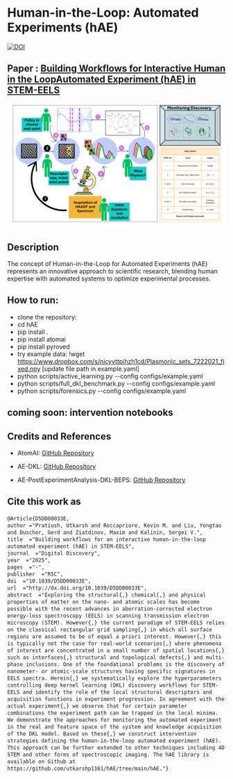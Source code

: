 # Human-in-the-Loop: Automated Experiments (hAE)
[![DOI](https://zenodo.org/badge/777496073.svg)](https://doi.org/10.5281/zenodo.15175786)

## Paper : [Building Workflows for Interactive Human in the LoopAutomated Experiment (hAE) in STEM-EELS](https://pubs.rsc.org/en/content/articlelanding/2025/dd/d5dd00033e)

![Image](assets/cover.png)


## Description

The concept of Human-in-the-Loop for Automated Experiments (hAE) represents an innovative approach to scientific research, blending human expertise with automated systems to optimize experimental processes. 

## How to run:
- clone the repository:
- cd hAE
- pip install .
- pip install atomai
- pip install pyroved
- try example data: !wget https://www.dropbox.com/s/nicyvttpihzh1cd/Plasmonic_sets_7222021_fixed.npy [update file path in example.yaml]
- python scripts/active_learning.py --config configs/example.yaml
- python scripts/full_dkl_benchmark.py --config configs/example.yaml
- python scripts/forensics.py --config configs/example.yaml
 
## coming soon: intervention notebooks

## Credits and References


- AtomAI:  [GitHub Repository](https://github.com/pycroscopy/atomai)
  
- AE-DKL:  [GitHub Repository](https://github.com/kevinroccapriore/AE-DKL)
  
- AE-PostExperimentAnalysis-DKL-BEPS:  [GitHub Repository](https://github.com/yongtaoliu/AE-PostExperimentAnalysis-DKL-BEPS)


## Cite this work as
```
@Article{D5DD00033E,
author ="Pratiush, Utkarsh and Roccapriore, Kevin M. and Liu, Yongtao and Duscher, Gerd and Ziatdinov, Maxim and Kalinin, Sergei V.",
title  ="Building workflows for an interactive human-in-the-loop automated experiment (hAE) in STEM-EELS",
journal  ="Digital Discovery",
year  ="2025",
pages  ="-",
publisher  ="RSC",
doi  ="10.1039/D5DD00033E",
url  ="http://dx.doi.org/10.1039/D5DD00033E",
abstract  ="Exploring the structural{,} chemical{,} and physical properties of matter on the nano- and atomic scales has become possible with the recent advances in aberration-corrected electron energy-loss spectroscopy (EELS) in scanning transmission electron microscopy (STEM). However{,} the current paradigm of STEM-EELS relies on the classical rectangular grid sampling{,} in which all surface regions are assumed to be of equal a priori interest. However{,} this is typically not the case for real-world scenarios{,} where phenomena of interest are concentrated in a small number of spatial locations{,} such as interfaces{,} structural and topological defects{,} and multi-phase inclusions. One of the foundational problems is the discovery of nanometer- or atomic-scale structures having specific signatures in EELS spectra. Herein{,} we systematically explore the hyperparameters controlling deep kernel learning (DKL) discovery workflows for STEM-EELS and identify the role of the local structural descriptors and acquisition functions in experiment progression. In agreement with the actual experiment{,} we observe that for certain parameter combinations the experiment path can be trapped in the local minima. We demonstrate the approaches for monitoring the automated experiment in the real and feature space of the system and knowledge acquisition of the DKL model. Based on these{,} we construct intervention strategies defining the human-in-the-loop automated experiment (hAE). This approach can be further extended to other techniques including 4D STEM and other forms of spectroscopic imaging. The hAE library is available on Github at https://github.com/utkarshp1161/hAE/tree/main/hAE."}

```
